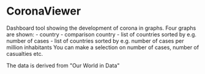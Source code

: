 # CoronaViewer

Dashboard tool showing the development of corona in graphs.
Four graphs are shown:
    - country
    - comparison country
    - list of countries sorted by e.g. number of cases
    - list of countries sorted by e.g. number of cases per million inhabitants
You can make a selection on number of cases, number of casualties etc.

The data is derived from "Our World in Data"
